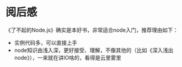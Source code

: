 # 阅后感
  《了不起的Node.js》确实是本好书，非常适合node入门，推荐理由如下：
* 实例代码多，可以直接上手
* node知识由浅入深，更好接受、理解，不像其他的（比如《深入浅出node》），一来就在讲IO啥的，看得是云里雾里